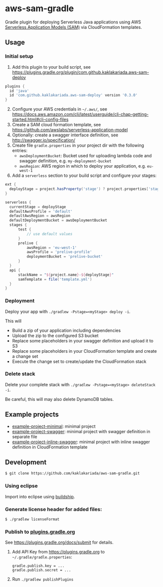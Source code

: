# aws-sam-gradle
Gradle plugin for deploying Serverless Java applications using AWS [Serverless Application Models (SAM)](https://github.com/awslabs/serverless-application-model) via CloudFormation templates.

## Usage

### Initial setup

1. Add this plugin to your build script, see https://plugins.gradle.org/plugin/com.github.kaklakariada.aws-sam-deploy

  ```groovy
plugins {
	id 'java'
	id 'com.github.kaklakariada.aws-sam-deploy' version '0.3.0'
}
```
2. Configure your AWS credentials in `~/.aws/`, see https://docs.aws.amazon.com/cli/latest/userguide/cli-chap-getting-started.html#cli-config-files
3. Create a SAM cloud formation template, see https://github.com/awslabs/serverless-application-model
4. Optionally: create a swagger interface definition, see http://swagger.io/specification/
5. Create file `gradle.properties` in your project dir with the following entries:
   * `awsDeploymentBucket`: Bucket used for uploading lambda code and swagger definition, e.g. `my-deployment-bucket`
   * `awsRegion`: AWS region in which to deploy your application, e.g. `eu-west-1`
6. Add a `serverless` section to your build script and configure your stages:

  ```groovy
ext {
	deployStage = project.hasProperty('stage') ? project.properties['stage'] : 'test'
}

serverless {
	currentStage = deployStage
	defaultAwsProfile = 'default'
	defaultAwsRegion = awsRegion
	defaultDeploymentBucket = awsDeploymentBucket
	stages {
		test {
			// use default values
		}
		prelive {
			awsRegion = 'eu-west-1'
			awsProfile = 'prelive-profile'
			deploymentBucket = 'prelive-bucket'
		}
	}
	api {
		stackName = "${project.name}-${deployStage}"
		samTemplate = file('template.yml')
	}
}
```

### Deployment

Deploy your app with `./gradlew -Pstage=<myStage> deploy -i`.

This will
* Build a zip of your application including dependencies
* Upload the zip to the configured S3 bucket
* Replace some placeholders in your swagger definition and upload it to S3
* Replace some placeholders in your CloudFormation template and create a change set
* Execute the change set to create/update the CloudFormation stack

### Delete stack

Delete your complete stack with `./gradlew -Pstage=<myStage> deleteStack -i`.

Be careful, this will may also delete DynamoDB tables.

## Example projects
* [example-project-minimal](https://github.com/kaklakariada/aws-sam-gradle/tree/master/example-project-minimal): minimal project
* [example-project-swagger](https://github.com/kaklakariada/aws-sam-gradle/tree/master/example-project-swagger): minimal project with swagger definition in separate file
* [example-project-inline-swagger](https://github.com/kaklakariada/aws-sam-gradle/tree/master/example-project-inline-swagger): minimal project with inline swagger definition in CloudFormation template

## Development

```bash
$ git clone https://github.com/kaklakariada/aws-sam-gradle.git
```

### Using eclipse

Import into eclipse using [buildship](https://projects.eclipse.org/projects/tools.buildship).

### Generate license header for added files:

```bash
$ ./gradlew licenseFormat
```
### Publish to [plugins.gradle.org](https://plugins.gradle.org)

See https://plugins.gradle.org/docs/submit for details.

1. Add API Key from https://plugins.gradle.org to `~/.gradle/gradle.properties`:

    ```
    gradle.publish.key = ...
    gradle.publish.secret = ...
    ```
2. Run `./gradlew publishPlugins`
